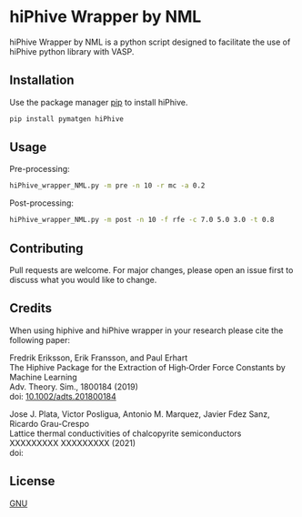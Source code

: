 # hiPhive Wrapper by NML

hiPhive Wrapper by NML is a python script designed  to facilitate the use of hiPhive python library with VASP. 

## Installation

Use the package manager [pip](https://pip.pypa.io/en/stable/) to install hiPhive.

```bash
pip install pymatgen hiPhive
```

## Usage

Pre-processing:

```bash
hiPhive_wrapper_NML.py -m pre -n 10 -r mc -a 0.2
```

Post-processing:

```bash
hiPhive_wrapper_NML.py -m post -n 10 -f rfe -c 7.0 5.0 3.0 -t 0.8 
```

## Contributing
Pull requests are welcome. For major changes, please open an issue first to discuss what you would like to change.

## Credits 

When using hiphive and hiPhive wrapper in your research please cite the following paper:

Fredrik Eriksson, Erik Fransson, and Paul Erhart<br/>
The Hiphive Package for the Extraction of High‐Order Force Constants by Machine Learning<br/>
Adv. Theory. Sim., 1800184 (2019)<br/>
doi: [10.1002/adts.201800184](https://onlinelibrary.wiley.com/doi/abs/10.1002/adts.201800184)

Jose J. Plata, Victor Posligua, Antonio M. Marquez, Javier Fdez Sanz, Ricardo Grau-Crespo<br/>
Lattice thermal conductivities of chalcopyrite semiconductors<br/>
XXXXXXXXX XXXXXXXXX (2021)<br/>
doi:

## License
[GNU](https://www.gnu.org/licenses/gpl-3.0.en.html)
